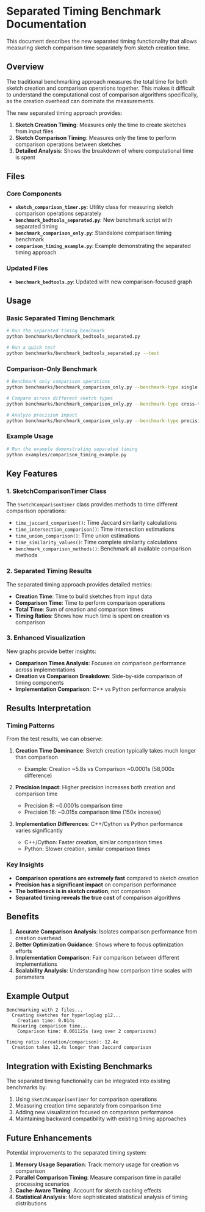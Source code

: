 # Separated Timing Benchmark Documentation

This document describes the new separated timing functionality that allows measuring sketch comparison time separately from sketch creation time.

## Overview

The traditional benchmarking approach measures the total time for both sketch creation and comparison operations together. This makes it difficult to understand the computational cost of comparison algorithms specifically, as the creation overhead can dominate the measurements.

The new separated timing approach provides:
1. **Sketch Creation Timing**: Measures only the time to create sketches from input files
2. **Sketch Comparison Timing**: Measures only the time to perform comparison operations between sketches
3. **Detailed Analysis**: Shows the breakdown of where computational time is spent

## Files

### Core Components

- **`sketch_comparison_timer.py`**: Utility class for measuring sketch comparison operations separately
- **`benchmark_bedtools_separated.py`**: New benchmark script with separated timing
- **`benchmark_comparison_only.py`**: Standalone comparison timing benchmark
- **`comparison_timing_example.py`**: Example demonstrating the separated timing approach

### Updated Files

- **`benchmark_bedtools.py`**: Updated with new comparison-focused graph

## Usage

### Basic Separated Timing Benchmark

```bash
# Run the separated timing benchmark
python benchmarks/benchmark_bedtools_separated.py

# Run a quick test
python benchmarks/benchmark_bedtools_separated.py --test
```

### Comparison-Only Benchmark

```bash
# Benchmark only comparison operations
python benchmarks/benchmark_comparison_only.py --benchmark-type single --sketch-type hyperloglog

# Compare across different sketch types
python benchmarks/benchmark_comparison_only.py --benchmark-type cross-type

# Analyze precision impact
python benchmarks/benchmark_comparison_only.py --benchmark-type precision
```

### Example Usage

```bash
# Run the example demonstrating separated timing
python examples/comparison_timing_example.py
```

## Key Features

### 1. SketchComparisonTimer Class

The `SketchComparisonTimer` class provides methods to time different comparison operations:

- `time_jaccard_comparison()`: Time Jaccard similarity calculations
- `time_intersection_comparison()`: Time intersection estimations
- `time_union_comparison()`: Time union estimations
- `time_similarity_values()`: Time complete similarity calculations
- `benchmark_comparison_methods()`: Benchmark all available comparison methods

### 2. Separated Timing Results

The separated timing approach provides detailed metrics:

- **Creation Time**: Time to build sketches from input data
- **Comparison Time**: Time to perform comparison operations
- **Total Time**: Sum of creation and comparison times
- **Timing Ratios**: Shows how much time is spent on creation vs comparison

### 3. Enhanced Visualization

New graphs provide better insights:

- **Comparison Times Analysis**: Focuses on comparison performance across implementations
- **Creation vs Comparison Breakdown**: Side-by-side comparison of timing components
- **Implementation Comparison**: C++ vs Python performance analysis

## Results Interpretation

### Timing Patterns

From the test results, we can observe:

1. **Creation Time Dominance**: Sketch creation typically takes much longer than comparison
   - Example: Creation ~5.8s vs Comparison ~0.0001s (58,000x difference)

2. **Precision Impact**: Higher precision increases both creation and comparison time
   - Precision 8: ~0.0001s comparison time
   - Precision 16: ~0.015s comparison time (150x increase)

3. **Implementation Differences**: C++/Cython vs Python performance varies significantly
   - C++/Cython: Faster creation, similar comparison times
   - Python: Slower creation, similar comparison times

### Key Insights

- **Comparison operations are extremely fast** compared to sketch creation
- **Precision has a significant impact** on comparison performance
- **The bottleneck is in sketch creation**, not comparison
- **Separated timing reveals the true cost** of comparison algorithms

## Benefits

1. **Accurate Comparison Analysis**: Isolates comparison performance from creation overhead
2. **Better Optimization Guidance**: Shows where to focus optimization efforts
3. **Implementation Comparison**: Fair comparison between different implementations
4. **Scalability Analysis**: Understanding how comparison time scales with parameters

## Example Output

```
Benchmarking with 2 files...
  Creating sketches for hyperloglog p12...
    Creation time: 0.014s
  Measuring comparison time...
    Comparison time: 0.001125s (avg over 2 comparisons)

Timing ratio (creation/comparison): 12.4x
  Creation takes 12.4x longer than Jaccard comparison
```

## Integration with Existing Benchmarks

The separated timing functionality can be integrated into existing benchmarks by:

1. Using `SketchComparisonTimer` for comparison operations
2. Measuring creation time separately from comparison time
3. Adding new visualization focused on comparison performance
4. Maintaining backward compatibility with existing timing approaches

## Future Enhancements

Potential improvements to the separated timing system:

1. **Memory Usage Separation**: Track memory usage for creation vs comparison
2. **Parallel Comparison Timing**: Measure comparison time in parallel processing scenarios
3. **Cache-Aware Timing**: Account for sketch caching effects
4. **Statistical Analysis**: More sophisticated statistical analysis of timing distributions
